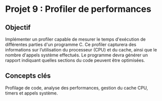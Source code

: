 # Projet 9 : Profiler de performances

## Objectif
Implémenter un profiler capable de mesurer le temps d'exécution de différentes parties d'un programme C. Ce profiler capturera des informations sur l’utilisation du processeur (CPU) et du cache, ainsi que le nombre d'appels système effectués. Le programme devra générer un rapport indiquant quelles sections du code peuvent être optimisées.

## Concepts clés
Profilage de code, analyse des performances, gestion du cache CPU, timers et appels système.


